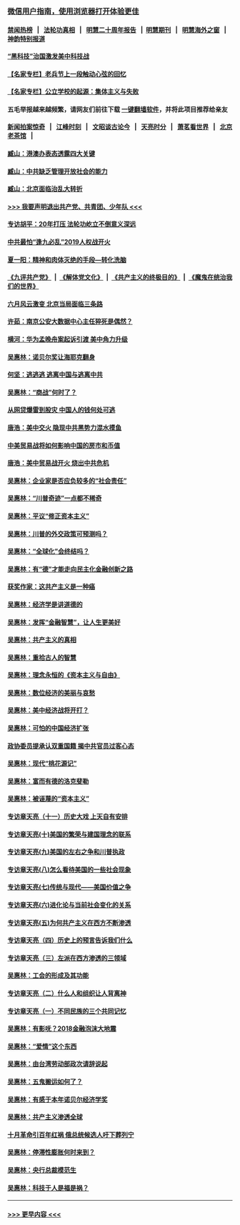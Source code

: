 ### [微信用户指南，使用浏览器打开体验更佳](https://github.com/gfw-breaker/banned-news1/blob/master/indexes/wechat-guide.md?t=0)
#### [禁闻热榜](热点新闻.md?t=0)  &nbsp;&nbsp;|&nbsp;&nbsp; [法轮功真相](https://github.com/gfw-breaker/truth/blob/master/README.md?t=0) &nbsp;&nbsp;|&nbsp;&nbsp; [明慧二十周年报告](https://github.com/gfw-breaker/mh-reports/blob/master/README.md?t=0) &nbsp;&nbsp;|&nbsp;&nbsp;[明慧期刊](https://github.com/gfw-breaker/mh-qikan) &nbsp;&nbsp;|&nbsp;&nbsp; [明慧海外之窗](https://github.com/gfw-breaker/mh-news/blob/master/README.md?t=0) &nbsp;&nbsp;|&nbsp;&nbsp; [神韵特别报道](https://github.com/gfw-breaker/mh-news/blob/master/shenyun.md?t=0)
#### [“黑科技”治国激发美中科技战](../pages/nsc423/n11638056.md?t=02080902) 
#### [【名家专栏】老兵节上一段触动心弦的回忆](../pages/nsc423/n11646016.md?t=02080902) 
#### [【名家专栏】公立学校的起源：集体主义与失败](../pages/nsc423/n11601833.md?t=02080902) 
#### 五毛举报越来越频繁，请网友们前往下载 [一键翻墙软件](https://github.com/gfw-breaker/ssr-accounts)，并将此项目推荐给亲友
#### [新闻拍案惊奇](https://github.com/gfw-breaker/banned-news1/blob/master/pages/link4.md) &nbsp;&nbsp;|&nbsp;&nbsp; [江峰时刻](https://github.com/gfw-breaker/banned-news1/blob/master/pages/link4.md) &nbsp;&nbsp;|&nbsp;&nbsp; [文昭谈古论今](https://github.com/gfw-breaker/banned-news1/blob/master/pages/link4.md) &nbsp;&nbsp;|&nbsp;&nbsp; [天亮时分](https://github.com/gfw-breaker/banned-news1/blob/master/pages/link4.md) &nbsp;&nbsp;|&nbsp;&nbsp; [萧茗看世界](https://github.com/gfw-breaker/banned-news1/blob/master/pages/link4.md) &nbsp;&nbsp;|&nbsp;&nbsp; [北京老茶馆](https://github.com/gfw-breaker/banned-news1/blob/master/pages/link4.md) &nbsp;&nbsp;|&nbsp;&nbsp; 
#### [臧山：港澳办表态透露四大关键](../pages/nsc423/n11421628.md?t=02080902) 
#### [臧山：中共缺乏管理开放社会的能力](../pages/nsc423/n11407457.md?t=02080902) 
#### [臧山：北京面临治乱大转折](../pages/nsc423/n11406895.md?t=02080902) 
#### [>>> 我要声明退出共产党、共青团、少年队 <<<](https://github.com/begood0513/goodnews/blob/master/quit/letter.md) 
#### [专访胡平：20年打压 法轮功屹立不倒意义深远](../pages/nsc423/n11398800.md?t=02080902) 
#### [中共最怕“逢九必乱”2019人权战开火](../pages/nsc423/n11385248.md?t=02080902) 
#### [夏一阳：精神和肉体灭绝的手段—转化洗脑](../pages/nsc423/n11368250.md?t=02080902) 
#### [《九评共产党》](https://github.com/begood0513/9ping.md/blob/master/README.md) &nbsp;|&nbsp; [《解体党文化》](../../../../jtdwh.md/blob/master/README.md)  &nbsp;|&nbsp; [《共产主义的终极目的》](../../../../gczydzjmd.md/blob/master/README.md) &nbsp;|&nbsp; [《魔鬼在统治我们的世界》](../../../../mgztzwmdsj.md/blob/master/README.md) 
#### [六月风云激变 北京当局面临三条路](../pages/nsc423/n11313668.md?t=02080902) 
#### [许茹：南京公安大数据中心主任猝死是偶然？](../pages/nsc423/n11064744.md?t=02080902) 
#### [横河：华为孟晚舟案起诉引渡 美中角力升级](../pages/nsc423/n11027230.md?t=02080902) 
#### [吴惠林：诺贝尔奖让海耶克翻身](../pages/nsc423/n10890049.md?t=02080902) 
#### [何坚：逃逃逃 逃离中国与逃离中共](../pages/nsc423/n10592891.md?t=02080902) 
#### [吴惠林：“商战”何时了？](../pages/nsc423/n10573558.md?t=02080902) 
#### [从网贷爆雷到股灾 中国人的钱何处可逃](../pages/nsc423/n10572800.md?t=02080902) 
#### [唐浩：美中交火 隐现中共黑势力混水摸鱼](../pages/nsc423/n10544040.md?t=02080902) 
#### [中美贸易战将如何影响中国的房市和币值](../pages/nsc423/n10543697.md?t=02080902) 
#### [唐浩：美中贸易战开火 烧出中共危机](../pages/nsc423/n10540126.md?t=02080902) 
#### [吴惠林：企业家是否应负较多的“社会责任”](../pages/nsc423/n10535022.md?t=02080902) 
#### [吴惠林：“川普奇迹”一点都不稀奇](../pages/nsc423/n10512808.md?t=02080902) 
#### [吴惠林：平议“修正资本主义”](../pages/nsc423/n10495724.md?t=02080902) 
#### [吴惠林：川普的外交政策可预测吗？](../pages/nsc423/n10462387.md?t=02080902) 
#### [吴惠林：“全球化”会终结吗？](../pages/nsc423/n10452838.md?t=02080902) 
#### [吴惠林：有“德”才能走向民主化金融创新之路](../pages/nsc423/n10432292.md?t=02080902) 
#### [获奖作家：这共产主义是一种癌](../pages/nsc423/n10431541.md?t=02080902) 
#### [吴惠林：经济学是讲道德的](../pages/nsc423/n10398014.md?t=02080902) 
#### [吴惠林：发挥“金融智慧”，让人生更美好](../pages/nsc423/n10375019.md?t=02080902) 
#### [吴惠林：共产主义的真相](../pages/nsc423/n10351394.md?t=02080902) 
#### [吴惠林：重拾古人的智慧](../pages/nsc423/n10337691.md?t=02080902) 
#### [吴惠林：理念永恒的《资本主义与自由》](../pages/nsc423/n10316274.md?t=02080902) 
#### [吴惠林：数位经济的美丽与哀愁](../pages/nsc423/n10292946.md?t=02080902) 
#### [吴惠林：美中经济战将开打？](../pages/nsc423/n10258825.md?t=02080902) 
#### [吴惠林：可怕的中国经济扩张](../pages/nsc423/n10219147.md?t=02080902) 
#### [政协委员提承认双重国籍 揭中共官员过客心态](../pages/nsc423/n10208809.md?t=02080902) 
#### [吴惠林：现代“桃花源记”](../pages/nsc423/n10185234.md?t=02080902) 
#### [吴惠林：富而有德的洛克斐勒](../pages/nsc423/n10142264.md?t=02080902) 
#### [吴惠林：被诬蔑的“资本主义”](../pages/nsc423/n10124816.md?t=02080902) 
#### [专访章天亮（十一）历史大戏 上天自有安排](../pages/nsc423/n10094905.md?t=02080902) 
#### [专访章天亮(十)美国的繁荣与建国理念的联系](../pages/nsc423/n10094899.md?t=02080902) 
#### [专访章天亮(九)美国的左右之争和川普执政](../pages/nsc423/n10094889.md?t=02080902) 
#### [专访章天亮(八)怎么看待美国的一些社会现象](../pages/nsc423/n10094857.md?t=02080902) 
#### [专访章天亮(七)传统与现代——美国价值之争](../pages/nsc423/n10093140.md?t=02080902) 
#### [专访章天亮(六)进化论与当前社会变化的关系](../pages/nsc423/n10092036.md?t=02080902) 
#### [专访章天亮(五)为何共产主义在西方不断渗透](../pages/nsc423/n10083620.md?t=02080902) 
#### [专访章天亮（四）历史上的预言告诉我们什么](../pages/nsc423/n10083606.md?t=02080902) 
#### [专访章天亮（三）左派在西方渗透的三领域](../pages/nsc423/n10081115.md?t=02080902) 
#### [吴惠林：工会的形成及其功能](../pages/nsc423/n10080633.md?t=02080902) 
#### [专访章天亮（二）什么人和组织让人背离神](../pages/nsc423/n10076637.md?t=02080902) 
#### [专访章天亮（一）不同民族的三个共同记忆](../pages/nsc423/n10074188.md?t=02080902) 
#### [吴惠林：有影呒？2018金融泡沫大地震](../pages/nsc423/n10040534.md?t=02080902) 
#### [吴惠林：“爱情”这个东西](../pages/nsc423/n10019423.md?t=02080902) 
#### [吴惠林：由台湾劳动部政次请辞说起](../pages/nsc423/n9979679.md?t=02080902) 
#### [吴惠林：五鬼搬运如何了？](../pages/nsc423/n9925338.md?t=02080902) 
#### [吴惠林：有感于本年诺贝尔经济学奖](../pages/nsc423/n9871883.md?t=02080902) 
#### [吴惠林：共产主义渗透全球](../pages/nsc423/n9812748.md?t=02080902) 
#### [十月革命引百年红祸 俄总统候选人吁下葬列宁](../pages/nsc423/n9810182.md?t=02080902) 
#### [吴惠林：停滞性膨胀何时来到？](../pages/nsc423/n9764136.md?t=02080902) 
#### [吴惠林：央行总裁模范生](../pages/nsc423/n9728134.md?t=02080902) 
#### [吴惠林：科技于人是福是祸？](../pages/nsc423/n9672982.md?t=02080902) 

----
#### [ >>> 更早内容 <<< ](../indexes/nsc423-earlier.md)
